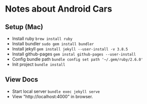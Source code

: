 # Notes about Android Cars

## Setup (Mac)

- Install ruby `brew install ruby`
- Install bundler `sudo gem install bundler`
- Install jekyll `gem install jekyll --user-install -v 3.8.5`
- Install github-pages `gem instal github-pages --user-install`
- Config bundle path `bundle config set path '~/.gem/ruby/2.6.0'`
- Init project `bundle install`

## View Docs

- Start local server `bundle exec jekyll serve`
- View "http://localhost:4000" in browser.
